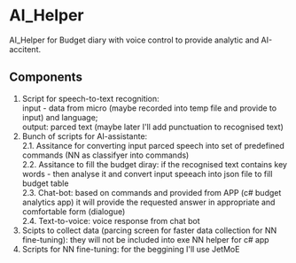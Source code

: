 # AI_Helper
AI_Helper for Budget diary with voice control to provide analytic and AI-accitent.

## Components
1. Script for speech-to-text recognition: <br>input - data from micro (maybe recorded into temp file and provide to input) and language; <br> output: parced text (maybe later I'll add punctuation to recognised text)
2. Bunch of scripts for AI-assistante: <br>
    2.1. Assitance for converting input parced speech into set of predefined commands (NN as classifyer into commands)<br>
    2.2. Assitance to fill the budget diray: if the recognised text contains key words - then analyse it and convert input speeach into json file to fill budget table<br>
    2.3. Chat-bot: based on commands and provided from APP (c# budget analytics app) it will provide the requested answer in appropriate and comfortable form (dialogue)<br>
    2.4. Text-to-voice: voice response from chat bot<br>
3. Scipts to collect data (parcing screen for faster data collection for NN fine-tuning): they will not be included into exe NN helper for c# app
4. Scripts for NN fine-tuning: for the beggining I'll use JetMoE